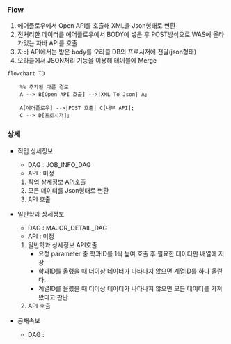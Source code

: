 
### Flow
1. 에어플로우에서 Open API를 호출해 XML을 Json형태로 변환
2. 전처리한 데이터를 에어플로우에서 BODY에 넣은 후 POST방식으로 WAS에 올라가있는 자바 API를 호출 
3. 자바 API에서는 받은 body를 오라클 DB의 프로시저에 전달(json형태)
4. 오라클에서 JSON처리 기능을 이용해 테이블에 Merge

```mermaid  
flowchart TD

    %% 추가된 다른 경로
    A --> B[Open API 호출] -->|XML To Json| A;

    A[에어플로우] -->|POST 호출| C[내부 API];
    C --> D[프로시저];

```


### 상세
- 직업 상세정보
	- DAG : JOB_INFO_DAG
	- API : 미정
	1. 직업 상세정보 API호출
	2. 모든 데이터를 Json형태로 변환
	3. API 호출
	   
- 일반학과 상세정보
	- DAG : MAJOR_DETAIL_DAG
	- API : 미정
	1. 일반학과 상세정보 API호출
		- 요청 parameter 중 학과ID를 1씩 높여 호출 후 필요한 데이터만 배열에 저장
		- 학과ID를 올렸을 때 더이상 데이터가 나타나지 않으면 계열ID를 하나 올린다.
		- 계열ID를 올렸을 때 더이상 데이터가 나타나지 않으면 모든 데이터를 가져왔다고 판단
	2. API 호출 

- 공채속보
	- DAG : 

   



   